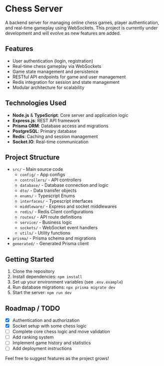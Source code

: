 # Chess Server

A backend server for managing online chess games, player authentication, and real-time gameplay using WebSockets. This project is currently under development and will evolve as new features are added.

## Features
- User authentication (login, registration)
- Real-time chess gameplay via WebSockets
- Game state management and persistence
- RESTful API endpoints for game and user management
- Redis integration for session and state management
- Modular architecture for scalability

## Technologies Used
- **Node.js** & **TypeScript**: Core server and application logic
- **Express.js**: REST API framework
- **Prisma ORM**: Database access and migrations
- **PostgreSQL**: Primary database
- **Redis**: Caching and session management
- **Socket.IO**: Real-time communication

## Project Structure
- `src/` - Main source code
  - `config/` - App configs
  - `controllers/` - API controllers
  - `database/` - Database connection and logic
  - `dto/` - Data transfer objects
  - `enums/` - Typescript Enums
  - `interfaces/` - Typescript interfaces
  - `middleware/` - Express and socket middlewares
  - `redis/` - Redis Client configurations
  - `routes/` - API route definitions
  - `service/` - Business logic
  - `sockets/` - WebSocket event handlers
  - `utils/` - Utility functions
- `prisma/` - Prisma schema and migrations
- `generated/` - Generated Prisma client

## Getting Started
1. Clone the repository
2. Install dependencies: `npm install`
3. Set up your environment variables (see `.env.example`)
4. Run database migrations: `npx prisma migrate dev`
5. Start the server: `npm run dev`

## Roadmap / TODO
- [x] Authentication and authorization
- [x] Socket setup with some chess logic
- [ ] Complete core chess logic and move validation
- [ ] Add ranking system
- [ ] Implement game history and statistics
- [ ] Add deployment instructions

Feel free to suggest features as the project grows!
